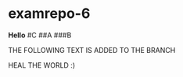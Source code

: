 # examrepo-6

**Hello**
#C
##A
###B


THE FOLLOWING TEXT IS ADDED TO THE BRANCH


HEAL THE WORLD 
:)
